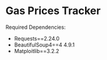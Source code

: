 # Gas Prices Tracker

Required Dependencies:
 - Requests==2.24.0
 - BeautifulSoup4==4 4.9.1
 - Matploitlib==3.2.2
